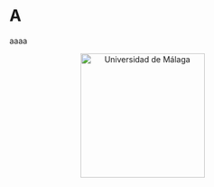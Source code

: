 # A
aaaa

<p align="center">
  <img src="![avila](https://github.com/Leonard0black/A/assets/152276929/7e807e80-1440-4fe2-96cc-5866a2b1d704)" width="220" title="Universidad de Málaga">
  &nbsp; &nbsp; &nbsp; &nbsp;

